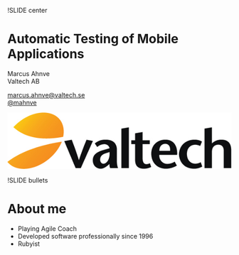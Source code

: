 !SLIDE center

Automatic Testing of Mobile Applications
========================================

Marcus Ahnve  
Valtech AB 

<marcus.ahnve@valtech.se>  
[@mahnve](http://www.twitter.com/mahnve)  


![Valtech](valtech_logo.jpg)

!SLIDE bullets

# About me 

* Playing Agile Coach
* Developed software professionally since 1996
* Rubyist
